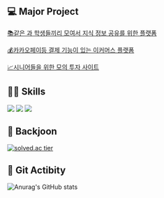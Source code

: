 ## 💻 Major Project  
[📚같은 과 학생들끼리 모여서 지식 정보 공유를 위한 플랫폼](https://github.com/jmlee119/maphant-app)  

[💰카카오페이등 결제 기능이 있는 이커머스 플랫폼](https://github.com/5-tyranno-develops)   

[📈시니어들을 위한 모의 투자 사이트](https://github.com/1-screeningHumanity)

## 👩‍💻 Skills
  <img src="https://img.shields.io/badge/html5-E34F26?style=for-the-badge&logo=html5&logoColor=white"> 
  <img src="https://img.shields.io/badge/css-1572B6?style=for-the-badge&logo=css3&logoColor=white"> 
  <img src="https://img.shields.io/badge/javascript-F7DF1E?style=for-the-badge&logo=javascript&logoColor=black"> 

## 📆 Backjoon
[![solved.ac tier](http://mazassumnida.wtf/api/generate_badge?boj=jimin1001)](https://solved.ac/jimin1001)


## 🌱 Git Actibity 
![Anurag's GitHub stats](https://github-readme-stats.vercel.app/api?username=jmlee119&show_icons=true&theme=vue)



<!--
**jmlee119/jmlee119** is a ✨ _special_ ✨ repository because its `README.md` (this file) appears on your GitHub profile.

Here are some ideas to get you started:

- 🔭 I’m currently working on ...
- 🌱 I’m currently learning ...
- 👯 I’m looking to collaborate on ...
- 🤔 I’m looking for help with ...
- 💬 Ask me about ...
- 📫 How to reach me: ...
- 😄 Pronouns: ...
- ⚡ Fun fact: ...
-->
